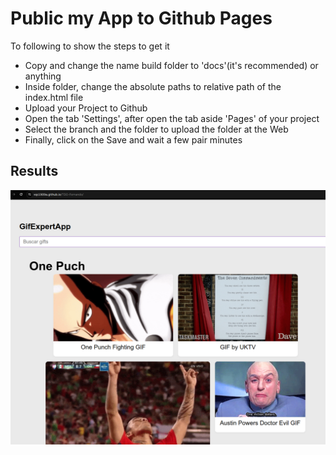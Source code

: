 # Public my App to Github Pages
To following to show the steps to get it

* Copy and change the name build folder to 'docs'(it's recommended) or anything   
* Inside folder, change the absolute paths to relative path of the index.html file 
* Upload your Project to Github
* Open the tab 'Settings', after open the tab aside 'Pages' of your project
* Select the branch and the folder to upload the folder at the Web
* Finally, click on the Save and wait a few pair minutes

## Results 
![Gif Expert App](./screenshot.png)